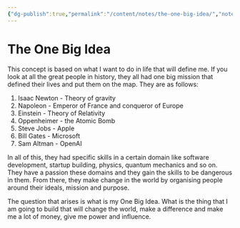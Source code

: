 ```yaml
---
{"dg-publish":true,"permalink":"/content/notes/the-one-big-idea/","noteIcon":"2"}
---
```


# The One Big Idea

This concept is based on what I want to do in life that will define me. If you look at all the great people in history, they all had one big mission that defined their lives and put them on the map. They are as follows:

1. Isaac Newton - Theory of gravity
2. Napoleon - Emperor of France and conqueror of Europe
3. Einstein - Theory of Relativity
4. Oppenheimer - the Atomic Bomb
5. Steve Jobs - Apple
6. Bill Gates - Microsoft
7. Sam Altman - OpenAI

In all of this, they had specific skills in a certain domain like software development, startup building, physics, quantum mechanics and so on. They have a passion these domains and they gain the skills to be dangerous in them. From there, they make change in the world by organising people around their ideals, mission and purpose.

The question that arises is what is my One Big Idea. What is the thing that I am going to build that will change the world, make a difference and make me a lot of money, give me power and influence.

